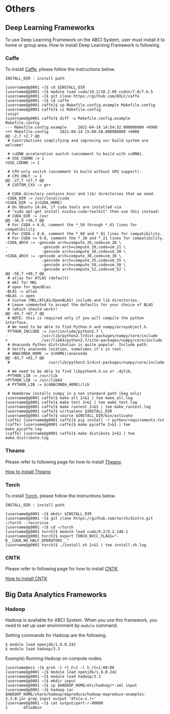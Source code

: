# Others

## Deep Learning Frameworks

To use Deep Learning Framework on the ABCI System,
user must install it to home or group area.
How to install Deep Learning Framework is following.

### Caffe

To install [Caffe](http://caffe.berkeleyvision.org/), please follow the instructions below.

```
INSTALL_DIR : install path

[username@g0001 ~]$ cd $INSTALL_DIR
[username@g0001 ~]$ module load cuda/10.2/10.2.89 cudnn/7.6/7.6.5
[username@g0001 ~]$ git clone https://github.com/BVLC/caffe
[username@g0001 ~]$ cd caffe
[username@g0001 caffe]$ cp Makefile.config.example Makefile.config
[username@g0001 caffe]$ vi Makefile.config
(snip)
[username@g0001 caffe]$ diff -u Makefile.config.example Makefile.config
--- Makefile.config.example     2021-04-14 14:54:32.000000000 +0900
+++ Makefile.config     2021-04-14 15:00:58.000000000 +0900
@@ -2,7 +2,7 @@
 # Contributions simplifying and improving our build system are welcome!

 # cuDNN acceleration switch (uncomment to build with cuDNN).
-# USE_CUDNN := 1
+USE_CUDNN := 1

 # CPU-only switch (uncomment to build without GPU support).
 # CPU_ONLY := 1
@@ -27,7 +27,7 @@
 # CUSTOM_CXX := g++

 # CUDA directory contains bin/ and lib/ directories that we need.
-CUDA_DIR := /usr/local/cuda
+CUDA_DIR := $(CUDA_HOME)
 # On Ubuntu 14.04, if cuda tools are installed via
 # "sudo apt-get install nvidia-cuda-toolkit" then use this instead:
 # CUDA_DIR := /usr
@@ -36,9 +36,7 @@
 # For CUDA < 6.0, comment the *_50 through *_61 lines for compatibility.
 # For CUDA < 8.0, comment the *_60 and *_61 lines for compatibility.
 # For CUDA >= 9.0, comment the *_20 and *_21 lines for compatibility.
-CUDA_ARCH := -gencode arch=compute_20,code=sm_20 \
-               -gencode arch=compute_20,code=sm_21 \
-               -gencode arch=compute_30,code=sm_30 \
+CUDA_ARCH := -gencode arch=compute_30,code=sm_30 \
                -gencode arch=compute_35,code=sm_35 \
                -gencode arch=compute_50,code=sm_50 \
                -gencode arch=compute_52,code=sm_52 \
@@ -50,7 +48,7 @@
 # atlas for ATLAS (default)
 # mkl for MKL
 # open for OpenBlas
-BLAS := atlas
+BLAS := open
 # Custom (MKL/ATLAS/OpenBLAS) include and lib directories.
 # Leave commented to accept the defaults for your choice of BLAS
 # (which should work)!
@@ -69,7 +67,7 @@
 # NOTE: this is required only if you will compile the python interface.
 # We need to be able to find Python.h and numpy/arrayobject.h.
 PYTHON_INCLUDE := /usr/include/python2.7 \
-               /usr/lib/python2.7/dist-packages/numpy/core/include
+               /usr/lib64/python2.7/site-packages/numpy/core/include
 # Anaconda Python distribution is quite popular. Include path:
 # Verify anaconda location, sometimes it's in root.
 # ANACONDA_HOME := $(HOME)/anaconda
@@ -83,7 +81,7 @@
 #                 /usr/lib/python3.5/dist-packages/numpy/core/include

 # We need to be able to find libpythonX.X.so or .dylib.
-PYTHON_LIB := /usr/lib
+PYTHON_LIB := /usr/lib64
 # PYTHON_LIB := $(ANACONDA_HOME)/lib

 # Homebrew installs numpy in a non standard path (keg only)
[username@g0001 caffe]$ make all 2>&1 | tee make_all.log
[username@g0001 caffe]$ make test 2>&1 | tee make_test.log
[username@g0001 caffe]$ make runtest 2>&1 | tee make_runtest.log
[username@g0001 caffe]$ virtualenv $INSTALL_DIR
[username@g0001 caffe]$ source $INSTALL_DIR/bin/activate
(caffe) [username@g0001 caffe]$ pip install -r python/requirements.txt
(caffe) [username@g0001 caffe]$ make pycaffe 2>&1 | tee make_pycaffe.log
(caffe) [username@g0001 caffe]$ make distibute 2>&1 | tee make_distribute.log
```

### Theano

Please refer to following page for how to install [Theano](http://deeplearning.net/software/theano/).

[How to install Theano](http://deeplearning.net/software/theano/)

### Torch

To install [Torch](http://torch.ch/), please follow the instructions below.

```
INSTALL_DIR : install path

[username@g0001 ~]$ mkdir $INSTALL_DIR
[username@g0001 ~]$ git clone https://github.com/torch/distro.git ~/torch --recursive
[username@g0001 ~]$ cd ~/torch
[username@g0001 torch]$ module load cuda/9.2/9.2.148.1
[username@g0001 torch]$ export TORCH_NVCC_FLAGS="-D__CUDA_NO_HALF_OPERATORS__"
[username@g0001 torch]$ ./install.sh 2>&1 | tee install.sh.log
```

### CNTK

Please refer to following page for how to install [CNTK](https://www.microsoft.com/en-us/cognitive-toolkit/).

[How to install CNTK](https://www.microsoft.com/en-us/cognitive-toolkit/)

## Big Data Analytics Frameworks

### Hadoop

Hadoop is available for ABCI System. When you use this framework, you need to set up user environment by `module` command.

Setting commands for Hadoop are the following.

```
$ module load openjdk/1.8.0.242
$ module load hadoop/3.3
```

Example) Running Hadoop on compute nodes.

```
[username@es1 ~]$ qrsh -l rt_F=1 -l h_rt=1:00:00
[username@g0001 ~]$ module load openjdk/1.8.0.242
[username@g0001 ~]$ module load hadoop/3.3
[username@g0001 ~]$ mkdir input
[username@g0001 ~]$ cp $HADOOP_HOME/etc/hadoop/*.xml input
[username@g0001 ~]$ hadoop jar $HADOOP_HOME/share/hadoop/mapreduce/hadoop-mapreduce-examples-3.3.0.jar grep input output 'dfs[a-z.]+'
[username@g0001 ~]$ cat output/part-r-00000
1       dfsadmin
```

